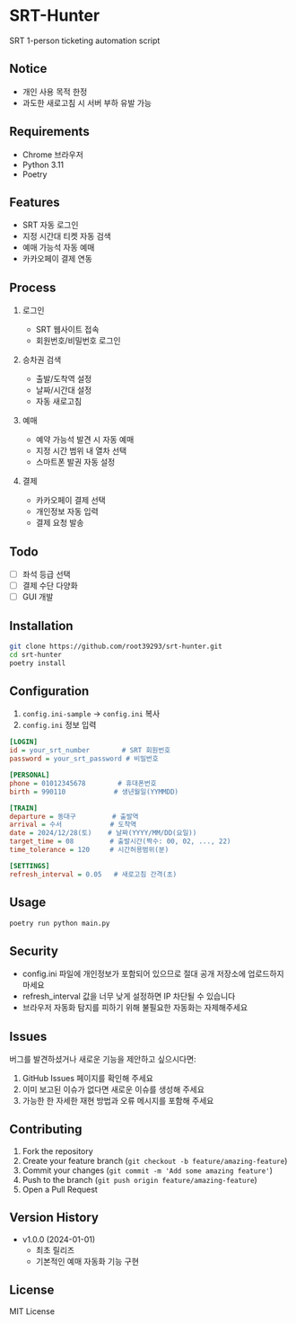 # SRT-Hunter

SRT 1-person ticketing automation script

## Notice
- 개인 사용 목적 한정
- 과도한 새로고침 시 서버 부하 유발 가능

## Requirements
- Chrome 브라우저
- Python 3.11
- Poetry

## Features
- SRT 자동 로그인
- 지정 시간대 티켓 자동 검색
- 예매 가능석 자동 예매
- 카카오페이 결제 연동

## Process
1. 로그인
   - SRT 웹사이트 접속
   - 회원번호/비밀번호 로그인

2. 승차권 검색
   - 출발/도착역 설정
   - 날짜/시간대 설정
   - 자동 새로고침

3. 예매
   - 예약 가능석 발견 시 자동 예매
   - 지정 시간 범위 내 열차 선택
   - 스마트폰 발권 자동 설정

4. 결제
   - 카카오페이 결제 선택
   - 개인정보 자동 입력
   - 결제 요청 발송

## Todo
- [ ] 좌석 등급 선택
- [ ] 결제 수단 다양화
- [ ] GUI 개발

## Installation
```bash
git clone https://github.com/root39293/srt-hunter.git
cd srt-hunter
poetry install
```

## Configuration
1. `config.ini-sample` → `config.ini` 복사
2. `config.ini` 정보 입력

```ini
[LOGIN]
id = your_srt_number        # SRT 회원번호
password = your_srt_password # 비밀번호

[PERSONAL]
phone = 01012345678        # 휴대폰번호
birth = 990110            # 생년월일(YYMMDD)

[TRAIN]
departure = 동대구         # 출발역
arrival = 수서            # 도착역
date = 2024/12/28(토)    # 날짜(YYYY/MM/DD(요일))
target_time = 08         # 출발시간(짝수: 00, 02, ..., 22)
time_tolerance = 120     # 시간허용범위(분)

[SETTINGS]
refresh_interval = 0.05   # 새로고침 간격(초)
```

## Usage
```bash
poetry run python main.py
```

## Security
- config.ini 파일에 개인정보가 포함되어 있으므로 절대 공개 저장소에 업로드하지 마세요
- refresh_interval 값을 너무 낮게 설정하면 IP 차단될 수 있습니다
- 브라우저 자동화 탐지를 피하기 위해 불필요한 자동화는 자제해주세요

## Issues
버그를 발견하셨거나 새로운 기능을 제안하고 싶으시다면:
1. GitHub Issues 페이지를 확인해 주세요
2. 이미 보고된 이슈가 없다면 새로운 이슈를 생성해 주세요
3. 가능한 한 자세한 재현 방법과 오류 메시지를 포함해 주세요

## Contributing
1. Fork the repository
2. Create your feature branch (`git checkout -b feature/amazing-feature`)
3. Commit your changes (`git commit -m 'Add some amazing feature'`)
4. Push to the branch (`git push origin feature/amazing-feature`)
5. Open a Pull Request

## Version History
- v1.0.0 (2024-01-01)
  - 최초 릴리즈
  - 기본적인 예매 자동화 기능 구현

## License
MIT License
